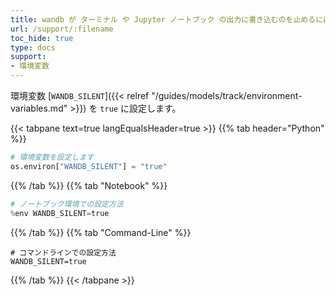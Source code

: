 ```yaml
---
title: wandb が ターミナル や Jupyter ノートブック の出力に書き込むのを止めるにはどうすればいいですか？
url: /support/:filename
toc_hide: true
type: docs
support:
- 環境変数
---
```


環境変数 [`WANDB_SILENT`]({{< relref "/guides/models/track/environment-variables.md" >}}) を `true` に設定します。

{{< tabpane text=true langEqualsHeader=true >}}
  {{% tab header="Python" %}}
```python
# 環境変数を設定します
os.environ["WANDB_SILENT"] = "true"
```
  {{% /tab %}}
  {{% tab "Notebook" %}}
```python
# ノートブック環境での設定方法
%env WANDB_SILENT=true
```
  {{% /tab %}}
  {{% tab "Command-Line" %}}
```shell
# コマンドラインでの設定方法
WANDB_SILENT=true
```
  {{% /tab %}}
{{< /tabpane >}}